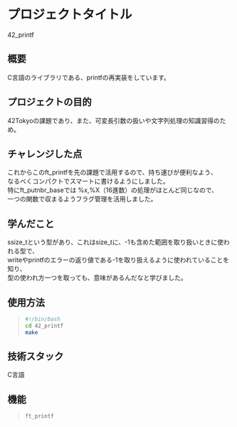 # プロジェクトタイトル

42_printf

## 概要

C言語のライブラリである、printfの再実装をしています。

## プロジェクトの目的

42Tokyoの課題であり、また、可変長引数の扱いや文字列処理の知識習得のため。

## チャレンジした点

これからこのft_printfを先の課題で活用するので、持ち運びが便利なよう、  
なるべくコンパクトでスマートに書けるようにしました。  
特にft_putnbr_baseでは %x,%X（16進数）の処理がほとんど同じなので、  
一つの関数で収まるようフラグ管理を活用しました。

## 学んだこと

ssize_tという型があり、これはsize_tに、-1も含めた範囲を取り扱いときに使われる型で、  
writeやprintfのエラーの返り値である-1を取り扱えるように使われていることを知り、  
型の使われ方一つを取っても、意味があるんだなと学びました。  

## 使用方法

> ```bash
> #!/bin/bash
> cd 42_printf
> make
> ```

## 技術スタック

C言語

## 機能

> `ft_printf`  
